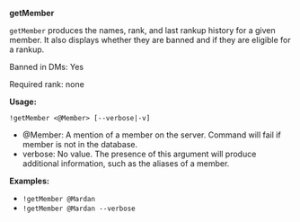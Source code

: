 **getMember**

`getMember` produces the names, rank, and last rankup history for a given member. It also displays whether they are banned and if they are eligible for a rankup.

Banned in DMs: Yes

Required rank: none

**Usage:**

`!getMember <@Member> [--verbose|-v]`

* @Member: A mention of a member on the server. Command will fail if member is not in the database.
* verbose: No value. The presence of this argument will produce additional information, such as the aliases of a member.

**Examples:**

* `!getMember @Mardan`
* `!getMember @Mardan --verbose`